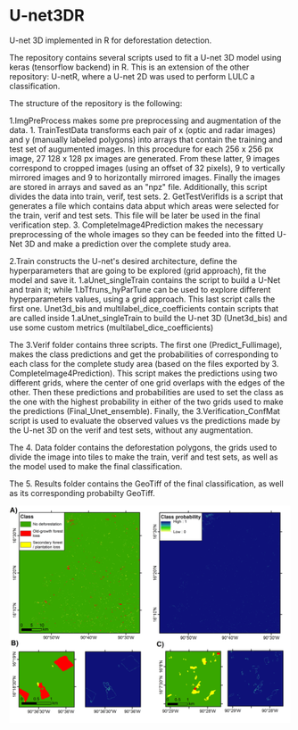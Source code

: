 # U-net3DR

U-net 3D implemented in R for deforestation detection.

The repository contains several scripts used to fit a U-net 3D model using keras (tensorflow backend) in R. This is an extension of the other repository: U-netR, where a U-net 2D was used to perform LULC a classification.

The structure of the repository is the following:

1.ImgPreProcess makes some pre preprocessing and augmentation of the data. 1. TrainTestData transforms each pair of x (optic and radar images) and y (manually labeled polygons) into arrays that contain the training and test set of augumented images. In this procedure for each 256 x 256 px image, 27 128 x 128 px images are generated. From these latter, 9 images correspond to cropped images (using an offset of 32 pixels), 9 to vertically mirrored images and 9 to horizontally mirrored images. Finally the images are stored in arrays and saved as an "npz" file. Additionally, this script divides the data into train, verif, test sets. 2. GetTestVerifIds is a script that generates a file which contains data abput which areas were selected for the train, verif and test sets. This file will be later be used in the final verification step. 3. CompleteImage4Prediction makes the necessary preprocessing of the whole images so they can be feeded into the fitted U-Net 3D and make a prediction over the complete study area.

2.Train constructs the U-net's desired architecture, define the hyperparameters that are going to be explored (grid approach), fit the model and save it. 1.aUnet_singleTrain contains the script to build a U-Net and train it; while 1.bTfruns_hyParTune can be used to explore different hyperparameters values, using a grid approach. This last script calls the first one. Unet3d_bis and multilabel_dice_coefficients contain scripts that are called inside 1.aUnet_singleTrain to build the U-net 3D (Unet3d_bis) and use some custom metrics (multilabel_dice_coefficients)

The 3.Verif folder contains three scripts. The first one (Predict_Fullimage), makes the class predictions and get the probabilities of corresponding to each class for the complete study area (based on the files exported by 3. CompleteImage4Prediction). This script makes the predictions using two different grids, where the center of one grid overlaps with the edges of the other. Then these predictions and probabilities are used to set the class as the one with the highest probability in either of the two grids used to make the predictions (Final_Unet_ensemble). Finally, the 3.Verification_ConfMat script is used to evaluate the observed values vs the predictions made by the U-net 3D on the verif and test sets, without any augmentation.

The 4. Data folder contains the deforestation polygons, the grids used to divide the image into tiles to make the train, verif and test sets, as well as the model used to make the final classification.

The 5. Results folder contains the GeoTiff of the final classification, as well as its corresponding probabilty GeoTiff.

![U-net 3D classification](/5.Results/preview.png?raw=true "Deforestation detection using U-Net 3D")